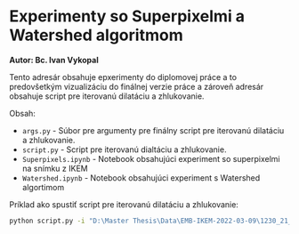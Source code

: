 # Experimenty so Superpixelmi a Watershed algoritmom

**Autor: Bc. Ivan Vykopal**

Tento adresár obsahuje epxerimenty do diplomovej práce a to predovšetkým vizualizáciu do finálnej verzie práce a zároveň adresár obsahuje script pre iterovanú dilatáciu a zhlukovanie.

Obsah:

- `args.py` - Súbor pre argumenty pre finálny script pre iterovanú dilatáciu a zhlukovanie.
- `script.py` - Script pre iterovanú dialtáciu a zhlukovanie.
- `Superpixels.ipynb` - Notebook obsahujúci experiment so superpixelmi na snímku z IKEM
- `Watershed.ipynb` - Notebook obsahujúci experiment s Watershed algortimom

Príklad ako spustiť script pre iterovanú dilatáciu a zhlukovanie:

```bash
python script.py -i "D:\Master Thesis\Data\EMB-IKEM-2022-03-09\1230_21_HE.vsi" -g "D:\Master Thesis\Data\EMB-IKEM-2022-03-09\QuPath project EMB - anotations\annotations\1230_21_HE.vsi - 20x.geojson" -o "C:\Users\ivanv\Desktop\Final tests" -a dbscan --only_immune True
```

